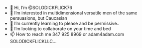 - 👋 Hi, I’m @SOLODICKFLICK76
- 👀 I’m interested in multidimensional versatile men of the same persuasions, but Caucasian 
- 🌱 I’m currently learning to please and be permissive..
- 💞️ I’m looking to collaborate on your time and bed
- 📫 How to reach me 347 925 8969 or adam4adam.com SOLODICKFLICKLLC...

<!---
SOLODICKFLICK76/SOLODICKFLICK76 is a ✨ special ✨ repository because its `README.md` (this file) appears on your GitHub profile.
You can click the Preview link to take a look at your changes.
--->
